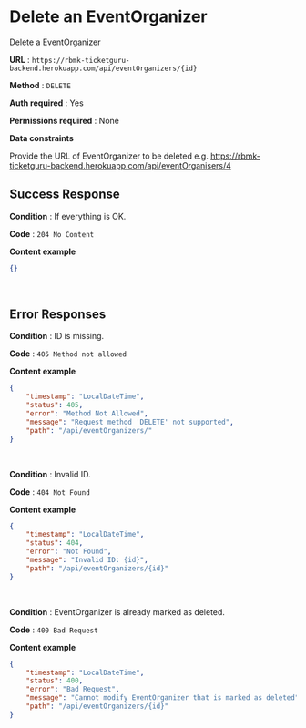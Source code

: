 # Delete an EventOrganizer

Delete a EventOrganizer

**URL** : `https://rbmk-ticketguru-backend.herokuapp.com/api/eventOrganizers/{id}`

**Method** : `DELETE`

**Auth required** : Yes

**Permissions required** : None

**Data constraints**

Provide the URL of EventOrganizer to be deleted e.g. https://rbmk-ticketguru-backend.herokuapp.com/api/eventOrganisers/4

## Success Response

**Condition** : If everything is OK.

**Code** : `204 No Content`

**Content example**

```json
{}
```
</br>

## Error Responses

**Condition** : ID is missing.

**Code** : `405 Method not allowed`

**Content example**

```json
{
    "timestamp": "LocalDateTime",
    "status": 405,
    "error": "Method Not Allowed",
    "message": "Request method 'DELETE' not supported",
    "path": "/api/eventOrganizers/"
}
```
</br>

**Condition** : Invalid ID.

**Code** : `404 Not Found`

**Content example**

```json
{
    "timestamp": "LocalDateTime",
    "status": 404,
    "error": "Not Found",
    "message": "Invalid ID: {id}",
    "path": "/api/eventOrganizers/{id}"
}
```
</br>

**Condition** : EventOrganizer is already marked as deleted.

**Code** : `400 Bad Request`

**Content example**

```json
{
    "timestamp": "LocalDateTime",
    "status": 400,
    "error": "Bad Request",
    "message": "Cannot modify EventOrganizer that is marked as deleted",
    "path": "/api/eventOrganizers/{id}"
}
```